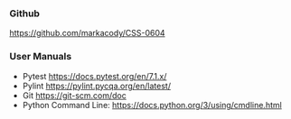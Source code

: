 ### Github

https://github.com/markacody/CSS-0604

### User Manuals

- Pytest https://docs.pytest.org/en/7.1.x/
- Pylint https://pylint.pycqa.org/en/latest/
- Git https://git-scm.com/doc
- Python Command Line: https://docs.python.org/3/using/cmdline.html
